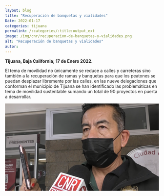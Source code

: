 ```yaml
---
layout: blog
title: "Recuperación de banquetas y vialidades"
Date: 2022-01-17
categories: tijuana
permalink: /:categories/:title:output_ext
image: /img/cnr/recuperacion-de-banquetas-y-vialidades.png
alt: "Recuperación de banquetas y vialidades"
autor:
---
```


**Tijuana, Baja California; 17 de Enero 2022.** 

El tema de movilidad no únicamente se reduce a calles y carreteras sino también a la recuperación de ramas y banquetas para que los peatones se puedan desplazar libremente por las calles, en las nueve delegaciones que conforman el municipio de Tijuana se han identificado las problemáticas en tema de movilidad sustentable sumando un total de 90 proyectos en puerta a desarrollar. 

<div id="carouselExampleSlidesOnly" class="carousel slide" data-ride="carousel">
  <div class="carousel-inner">
    <div class="carousel-item active">
       <img class="d-block w-100" src="/img/cnr/recuperacion-de-banquetas-y-vialidades.png" loading="lazy"  alt="Recuperación de banquetas y vialidades">
    </div>
  </div>
</div>
